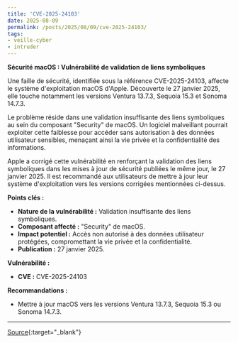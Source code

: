 ```yaml
---
title: 'CVE-2025-24103'
date: 2025-08-09
permalink: /posts/2025/08/09/cve-2025-24103/
tags:
- veille-cyber
- intruder
---
```

**Sécurité macOS : Vulnérabilité de validation de liens symboliques**

Une faille de sécurité, identifiée sous la référence CVE-2025-24103, affecte le système d'exploitation macOS d'Apple. Découverte le 27 janvier 2025, elle touche notamment les versions Ventura 13.7.3, Sequoia 15.3 et Sonoma 14.7.3.

Le problème réside dans une validation insuffisante des liens symboliques au sein du composant "Security" de macOS. Un logiciel malveillant pourrait exploiter cette faiblesse pour accéder sans autorisation à des données utilisateur sensibles, menaçant ainsi la vie privée et la confidentialité des informations.

Apple a corrigé cette vulnérabilité en renforçant la validation des liens symboliques dans les mises à jour de sécurité publiées le même jour, le 27 janvier 2025. Il est recommandé aux utilisateurs de mettre à jour leur système d'exploitation vers les versions corrigées mentionnées ci-dessus.

**Points clés :**

*   **Nature de la vulnérabilité :** Validation insuffisante des liens symboliques.
*   **Composant affecté :** "Security" de macOS.
*   **Impact potentiel :** Accès non autorisé à des données utilisateur protégées, compromettant la vie privée et la confidentialité.
*   **Publication :** 27 janvier 2025.

**Vulnérabilité :**

*   **CVE :** CVE-2025-24103

**Recommandations :**

*   Mettre à jour macOS vers les versions Ventura 13.7.3, Sequoia 15.3 ou Sonoma 14.7.3.

---
[Source](https://cvemon.intruder.io/cves/CVE-2025-24103){:target="_blank"}
